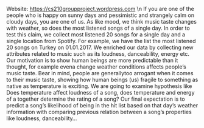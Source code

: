 Website: https://cs210groupproject.wordpress.com \n
If you are one of the people who is happy on sunny days and pessimistic and strangely calm on cloudy days, you are one of us. As like mood, we think music taste changes with weather, so does the most listened songs of a single day. In order to test this claim, we collect most listened 20 songs for a single day and a single location from Spotify. For example, we have the list the most listened 20 songs on Turkey on 01.01.2017. We enriched our data by collecting new attributes related to music such as its loudness, danceability, energy etc. Our motivation is to show human beings are more predictable than it thought, for example evena change weather conditions affects people’s music taste. Bear in mind, people are generallytoo arrogant when it comes to their music taste, showing how human beings (us) fragile to something as native as temperature is exciting. We are going to examine hypothesis like Does temperature affect loudness of a song, does temperature and energy of a together determine the rating of a song? Our final expectation is to predict a song’s likelihood of being in the hit list based on that day’s weather information with comparing previous relation between a song’s properties like loudness, danceability…
